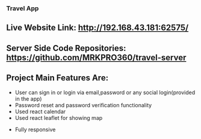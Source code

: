 ### Travel App

## Live Website Link: http://192.168.43.181:62575/

## Server Side Code Repositories: https://github.com/MRKPRO360/travel-server

## Project Main Features Are:

- User can sign in or login via email,password or any social login(provided in the app)
- Password reset and password verification functionality
- Used react calendar
- Used react leaflet for showing map

* Fully responsive
